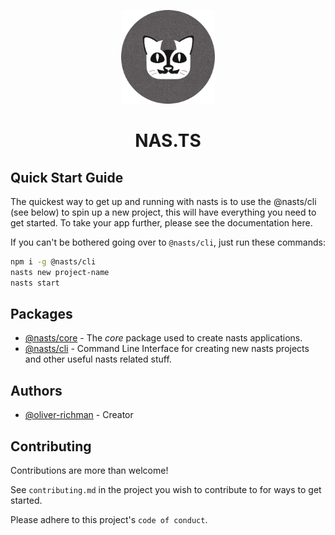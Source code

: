 <p align="center">
  <img width="150" height="150" src="https://github.com/nas-ts/nasts-core/blob/master/readme_assets/logo.png?raw=true">
</p>

<h1 align="center">
  NAS.TS
</h1>

## Quick Start Guide

The quickest way to get up and running with nasts is to use the @nasts/cli (see below) to spin up a new project, this will have everything you need to get started. To take your app further, please see the documentation here.

If you can't be bothered going over to `@nasts/cli`, just run these commands:

```bash
npm i -g @nasts/cli
nasts new project-name
nasts start
```

## Packages

- [@nasts/core](https://github.com/nas-ts/nasts-core) - The _core_ package used to create nasts applications.
- [@nasts/cli](https://github.com/nas-ts/nasts-cli) - Command Line Interface for creating new nasts projects and other useful nasts related stuff.

## Authors

- [@oliver-richman](https://www.github.com/oliver-richman) - Creator

## Contributing

Contributions are more than welcome!

See `contributing.md` in the project you wish to contribute to for ways to get started.

Please adhere to this project's `code of conduct`.

